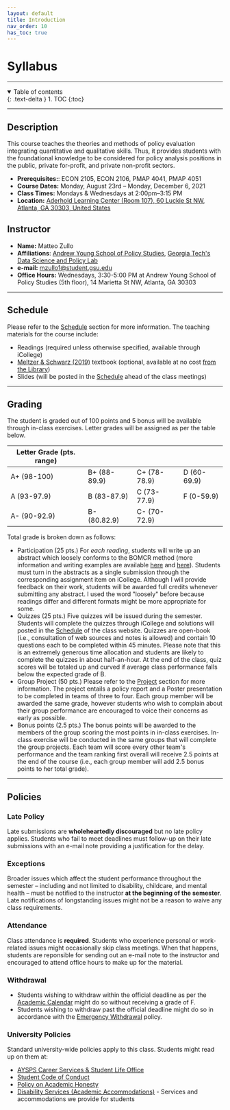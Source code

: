 ```yaml
---
layout: default
title: Introduction
nav_order: 10
has_toc: true
---
```


# Syllabus

---


<details open markdown="block">
  <summary>
    Table of contents
  </summary>
  {: .text-delta }
1. TOC
{:toc}
</details>

---

## Description

This course teaches the theories and methods of policy evaluation integrating quantitative and qualitative skills. Thus, it provides students with the foundational knowledge to be considered for policy analysis positions in the public, private for-profit, and private non-profit sectors.

- **Prerequisites:**: ECON 2105, ECON 2106, PMAP 4041, PMAP 4051
- **Course Dates:** Monday, August 23rd – Monday, December 6, 2021
- **Class Times:** Mondays & Wednesdays at 2:00pm–3:15 PM
- **Location:** [Aderhold Learning Center (Room 107), 60 Luckie St NW, Atlanta, GA  30303, United States](https://www.google.com/maps/place/Aderhold+Learning+Center/@33.7564192,-84.391006,17z/data=!3m1!4b1!4m5!3m4!1s0x88f503871aed7f0b:0x7739c4923f8b8ca0!8m2!3d33.7564068!4d-84.3888237)

## Instructor

- **Name:** Matteo Zullo
- **Affiliations**: [Andrew Young School of Policy Studies](https://aysps.gsu.edu/phd-student/zullo-matteo/), [Georgia Tech's Data Science and Policy Lab](https://datasciencepolicy.gatech.edu/team/)
- **e-mail:** mzullo1@student.gsu.edu
- **Office Hours:** Wednesdays, 3:30-5:00 PM at Andrew Young School of Policy Studies (5th floor), 14 Marietta St NW, Atlanta, GA 30303

---

## Schedule

Please refer to the [Schedule](/schedule.md) section for more information. The teaching materials for the course include:
- Readings (required unless otherwise specified, available through iCollege)
- [Meltzer & Schwarz (2019)](https://www.routledge.com/Policy-Analysis-as-Problem-Solving-A-Flexible-and-Evidence-Based-Framework/Meltzer-Schwartz/p/book/9781138630178) textbook (optional, available at no cost [from the Library](https://ebookcentral.proquest.com/lib/gsu/detail.action?docID=5611552))
- Slides (will be posted in the [Schedule](/outline.md) ahead of the class meetings)

---

## Grading

The student is graded out of 100 points and 5 bonus will be available through in-class exercises. Letter grades will be assigned as per the table below.

| Letter Grade (pts. range) |              |              |             |
|---------------------------|--------------|--------------|-------------|
| A+ (98-100)               | B+ (88-89.9) | C+ (78-78.9) | D (60-69.9) |
| A (93-97.9)               | B (83-87.9)  | C (73-77.9)  | F (0-59.9)  |
| A- (90-92.9)              | B- (80.82.9) | C- (70-72.9) |             |


Total grade is broken down as follows:
- Participation (25 pts.)
For *each reading*, students will write up an abstract which loosely conforms to the BOMCR method (more information and writing examples are available [here](https://www.acgme.org/Portals/0/HowtoWriteanAbstract.pdf) and [here](http://web.mit.edu/communicate/abstracts.html)). Students must turn in the abstracts as a single submission through the corresponding assignment item on iCollege. Although I will provide feedback on their work, students will be awarded full credits whenever submitting any abstract. I used the word "loosely" before because readings differ and different formats might be more appropriate for some.
- Quizzes (25 pts.)
Five quizzes will be issued during the semester. Students will complete the quizzes through iCollege and solutions will posted in the [Schedule](/schedule.md) of the class website. Quizzes are open-book (i.e., consultation of web sources and notes is allowed) and contain 10 questions each to be completed within 45 minutes. Please note that this is an extremely generous time allocation and students are likely to complete the quizzes in about half-an-hour. At the end of the class, quiz scores will be totaled up and curved if average class performance falls below the expected grade of B.
- Group Project (50 pts.)
Please refer to the [Project](/project.md) section for more information. The project entails a policy report and a Poster presentation to be completed in teams of three to four. Each group member will be awarded the same grade, however students who wish to complain about their group performance are encouraged to voice their concerns as early as possible.
- Bonus points (2.5 pts.)
The bonus points will be awarded to the members of the group scoring the most points in in-class exercises. In-class exercise will be conducted in the same groups that will complete the group projects. Each team will score every other team's performance and the team ranking first overall will receive 2.5 points at the end of the course (i.e., each group member will add 2.5 bonus points to her total grade).

---

## Policies

### Late Policy
Late submissions are **wholeheartedly discouraged** but no late policy applies. Students who fail to meet deadlines must follow-up on their late submissions with an e-mail note providing a justification for the delay.

### Exceptions
Broader issues which affect the student performance throughout the semester – including and not limited to disability, childcare, and mental health – must be notified to the instructor **at the beginning of the semester**. Late notifications of longstanding issues might not be a reason to waive any class requirements.

### Attendance
Class attendance is **required**. Students who experience personal or work-related issues might occasionally skip class meetings. When that happens, students are reponsible for sending out an e-mail note to the instructor and encouraged to attend office hours to make up for the material.

### Withdrawal
- Students wishing to withdraw within the official deadline as per the [Academic Calendar](https://registrar.gsu.edu/registration/semester-calendars-exam-schedules/#fall-2021) might do so without receiving a grade of F.
- Students wishing to withdraw past the official deadline might do so in accordance with the [Emergency Withdrawal](https://deanofstudents.gsu.edu/student-assistance/emergency-withdrawal/) policy.

### University Policies
Standard university-wide policies apply to this class. Students might read up on them at:

- [AYSPS Career Services & Student Life Office](https://career.aysps.gsu.edu)
- [Student Code of Conduct](https://codeofconduct.gsu.edu)
- [Policy on Academic Honesty](https://deanofstudents.gsu.edu/student-conductpolicy-on-academic-honesty/)
- [Disability Services (Academic Accommodations)](https://access.gsu.edu) - Services and accommodations we provide for students
